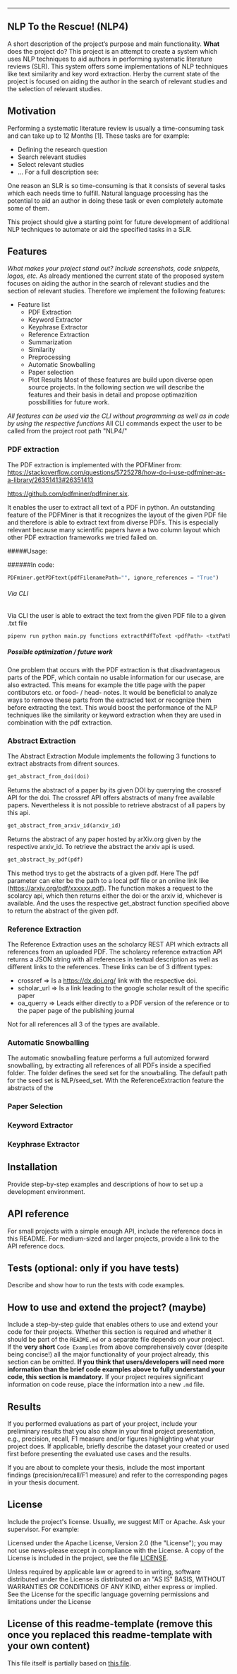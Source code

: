 
---
## NLP To the Rescue! (NLP4)
A short description of the project’s purpose and main functionality. **What** does the project do?
This project is an attempt to create a system which uses NLP techniques to aid authors in performing systematic literature 
reviews (SLR). This system offers some implementations of NLP techniques like text similarity and key word extraction.
Herby the current state of the project is focused on aiding the author in the search of relevant studies and the
selection of relevant studies.


## Motivation
Performing a systematic literature review is usually a time-consuming task and can take up to 12 Months [1].
These tasks are for example: 
* Defining the research question
* Search relevant studies
* Select relevant studies
* ... For a full description see: 

One reason an SLR is so time-consuming is that it consists of several tasks which each needs time to fulfill.
Natural language processing has the potential to aid an author in doing these task or even completely automate some of them.

This project should give a starting point for future development of additional NLP techniques to automate or aid the specified tasks
in a SLR.


## Features
*What makes your project stand out? Include screenshots, code snippets, logos, etc.*
As already mentioned the current state of the proposed system focuses on aiding the author in the search of relevant studies and the
section of relevant studies. 
Therefore we implement the following features:
* Feature list
    * PDF Extraction
    * Keyword Extractor
    * Keyphrase Extractor
    * Reference Extraction
    * Summarization
    * Similarity
    * Preprocessing
    * Automatic Snowballing
    * Paper selection
    * Plot Results
Most of these features are build upon diverse open source projects.
In the following section we will describe the features and their basis in detail and propose optimazition possbillities
for future work.

*All features can be used via the CLI without programming as well as in code by using the respective functions* 
All CLI commands expect the user to be called from the project root path "NLP4/"

### PDF extraction
The PDF extraction is implemented with the PDFMiner from:
https://stackoverflow.com/questions/5725278/how-do-i-use-pdfminer-as-a-library/26351413#26351413

https://github.com/pdfminer/pdfminer.six.

It enables the user to extract all text of a PDF in python. An outstanding feature of the PDFMiner is that it recognizes
the layout of the given PDF file and therefore is able to extract text from diverse PDFs. This is especially relevant
because many scientific papers have a two column layout which other PDF extraction frameworks we tried failed on.

#####Usage:

######In code:
```python
PDFminer.getPDFtext(pdfFilenamePath="", ignore_references = "True")
```
###### Via CLI
Via CLI the user is able to extract the text from the given PDF file to a given .txt file

```sh
pipenv run python main.py functions extractPdfToText <pdfPath> <txtPath>
```

##### Possible optimization / future work
One problem that occurs with the PDF extraction is that disadvantageous parts of the PDF, which contain no usable information
for our usecase, are also extracted. This means for example the title page with the paper contibutors etc. or food- / head- notes.
It would be beneficial to analyze ways to remove these parts from the extracted text or recognize them before extracting the text.
This would boost the performance of the NLP techniques like the similarity or keyword extraction when they are used in combination
with the pdf extraction.

### Abstract Extraction
The Abstract Extraction Module implements the following 3 functions to extract abstracts from difrent sources.
```python
get_abstract_from_doi(doi)
```
Returns the abstract of a paper by its given DOI by querrying the crossref API for the doi.
The crossref API offers abstracts of many free available papers. Nevertheless it is not possible to
retrieve abstracst of all papers by this api.


```python
get_abstract_from_arxiv_id(arxiv_id)
```
Returns the abstract of any paper hosted by arXiv.org given by the respective arxiv_id.
To retrieve the abstract the arxiv api is used.


```python
get_abstract_by_pdf(pdf)
```
This method trys to get the abstracts of a given pdf. Here The pdf parameter can eiter be the path to
a local pdf file or an online link like (https://arxiv.org/pdf/xxxxxx.pdf).
The function makes a request to the scolarcy api, which then returns either the doi or the arxiv id, whichever is
available. And the uses the respective get_abstract function specified above to return the abstract of the given pdf.
### Reference Extraction
The Reference Extraction uses an the scholarcy REST API which extracts all references from an uploaded PDF.
The scholarcy reference extraction API returns a JSON string with all references in textual description
as well as different links to the references. These links can be of 3 diffrent types:
* crossref => Is a https://dx.doi.org/ link with the respective doi.
* scholar_url => Is a link leading to the google scholar result of the specific paper
* oa_querry => Leads either directly to a PDF version of the reference or to the paper page of the publishing journal

Not for all references all 3 of the types are available.


### Automatic Snowballing
The automatic snowballing feature performs a full automized forward snowballing, by extracting all references
of all PDFs inside a specified folder. The folder defines the seed set for the snowballing. The default path for
the seed set is NLP/seed_set. With the ReferenceExtraction feature the abstracts of the 

### Paper Selection

### Keyword Extractor

### Keyphrase Extractor


## Installation
Provide step-by-step examples and descriptions of how to set up a development environment.

## API reference
For small projects with a simple enough API, include the reference docs in this README. For medium-sized and larger projects, provide a link to the API reference docs.

## Tests (optional: only if you have tests)
Describe and show how to run the tests with code examples.

## How to use and extend the project? (maybe)
Include a step-by-step guide that enables others to use and extend your code for their projects. Whether this section is required and whether it should be part of the `README.md` or a separate file depends on your project. If the **very short** `Code Examples` from above comprehensively cover (despite being concise!) all the major functionality of your project already, this section can be omitted. **If you think that users/developers will need more information than the brief code examples above to fully understand your code, this section is mandatory.** If your project requires significant information on code reuse, place the information into a new `.md` file.

## Results
If you performed evaluations as part of your project, include your preliminary results that you also show in your final project presentation, e.g., precision, recall, F1 measure and/or figures highlighting what your project does. If applicable, briefly describe the dataset your created or used first before presenting the evaluated use cases and the results.

If you are about to complete your thesis, include the most important findings (precision/recall/F1 measure) and refer to the corresponding pages in your thesis document.

## License
Include the project's license. Usually, we suggest MIT or Apache. Ask your supervisor. For example:

Licensed under the Apache License, Version 2.0 (the "License"); you may not use news-please except in compliance with the License. A copy of the License is included in the project, see the file [LICENSE](LICENSE).

Unless required by applicable law or agreed to in writing, software distributed under the License is distributed on an "AS IS" BASIS, WITHOUT WARRANTIES OR CONDITIONS OF ANY KIND, either express or implied. See the License for the specific language governing permissions and limitations under the License

## License of this readme-template (remove this once you replaced this readme-template with your own content)
This file itself is partially based on [this file](https://gist.github.com/sujinleeme/ec1f50bb0b6081a0adcf9dd84f4e6271). 
